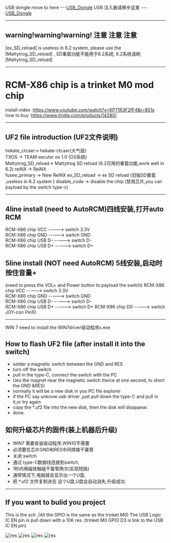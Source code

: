 USB dongle move to here ---[USB_Dongle](https://github.com/euclala/RCM_typeC_ex)
USB 注入器请移步这里 --- [USB_Dongle](https://github.com/euclala/RCM_typeC_ex)
* * *
## warning!warning!warning! 注意  注意 注意
[ex_SD_reload] is useless in 6.2 system, please use the [Mattytrog_SD_reload] ,
SD重载功能不能用于6.2系统,  6.2系统请刷[Mattytrog_SD_reload]
* * *

# RCM-X86 chip is a trinket M0 mod chip

install video :https://www.youtube.com/watch?v=KP71R3F2fF4&t=851s  
how to buy :https://www.tindie.com/products/14280/  

* * *
## UF2 file introduction (UF2文件说明)
 hekate_ctcaer-> hekate-ctcaer(大气层)  
 TXOS -> TEAM xecuter os 1.0 (OS系统)  
 Mattytrog_SD_reload-> Mattytrog SD reload (6.2可用的重载功能,work well in 6.2)
 reiNX -> ReiNX  
 fusee_primary -> New ReiNX
 ex_SD_reload -> ex  SD reload  (旧版SD重载 ,useless in 6.2 system )
 disable_code -> disable the chip (禁用芯片,you can payload by the switch type-c)
* * *

## 4line install  (need to AutoRCM)四线安装,打开auto RCM
   RCM-X86 chip VCC -----> switch 3.3V  
   RCM-X86 chip GND -----> switch GND  
   RCM-X86 chip USB D-   -----> switch D-  
   RCM-X86 chip USB D+   -----> switch D+  

## 5line install  (NOT need  AutoRCM) 5线安装,启动时按住音量+
   (need to press the VOL+ and Power button to payload the switch)
   RCM-X86 chip VCC -----> switch 3.3V  
   RCM-X86 chip GND -----> switch GND  
   RCM-X86 chip USB D-   -----> switch D-  
   RCM-X86 chip USB D+   -----> switch D+ 
   RCM-X86 chip D0  -----> switch JOY-con Pin10  

* * *
WIN 7 need to install the WIN7driver驱动程序x.exe
## How to flash UF2 file (after install it into the switch)
   * solder a magnetic switch  between the GND and RES  
   * turn off the switch
   * pull in the type-C, connect the switch with the PC
   * Ues the magnet near the magnetic switch
          (twice at one second, to short the GND &RES)
   * normally it will be a new disk in you PC file explorer
   * if the PC say unknow usb driver ,just pull down the type-C and pull in it,or try again
   * copy the *.uf2 file into the new disk, then the disk will disappear.
   * done.
## 如何升级芯片的固件(装上机器后升级)
   * WIN7 需要安装驱动程序,WIN10不需要
   * 必须要在芯片GND和RES中间焊接干簧管
   * 关闭 switch
   * 通过 type-C数据线连接到switch,
   * 1秒内用磁铁触碰干簧管两次(实现短路)
   * 通常情况下,电脑就会显示出一个U盘,
   * 把 *.uf2 文件复制进去 这个U盘,U盘会自动消失,升级成功.
* * *

## If you want to bulid you project
This is the sch ,(All the GPIO is the same as the trinket M0)
The USB Logic IC EN pin is pull down with a 10K res.
(trinket M0 GPIO D3 is link to the USB IC EN pin)
   
  ![res](https://github.com/euclala/RCM-X86/blob/master/z_20180915090138.jpg)
  ![res](https://github.com/euclala/RCM-X86/blob/master/zphoto1.JPG)
  ![res](https://github.com/euclala/RCM-X86/blob/master/z_switch_board.jpg)
  ![res](https://github.com/euclala/RCM-X86/blob/master/initpintu.jpg)  
  
  
  
  

















